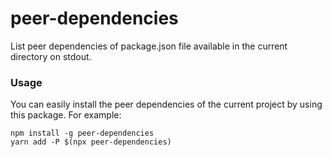 # peer-dependencies

List peer dependencies of package.json file available in the current directory on stdout.

### Usage

You can easily install the peer dependencies of the current project by using this package. For example:

```
npm install -g peer-dependencies
yarn add -P $(npx peer-dependencies)
```
